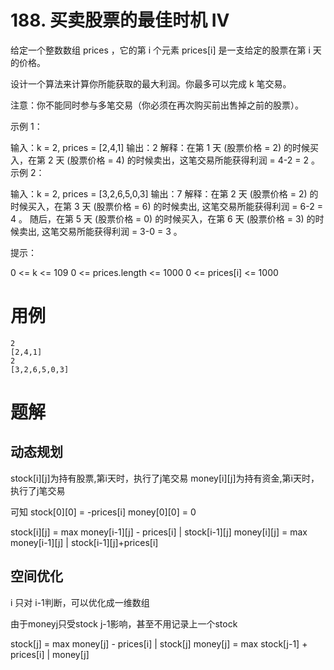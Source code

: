 # 188. 买卖股票的最佳时机 IV
给定一个整数数组 prices ，它的第 i 个元素 prices[i] 是一支给定的股票在第 i 天的价格。

设计一个算法来计算你所能获取的最大利润。你最多可以完成 k 笔交易。

注意：你不能同时参与多笔交易（你必须在再次购买前出售掉之前的股票）。

示例 1：

输入：k = 2, prices = [2,4,1]
输出：2
解释：在第 1 天 (股票价格 = 2) 的时候买入，在第 2 天 (股票价格 = 4) 的时候卖出，这笔交易所能获得利润 = 4-2 = 2 。
示例 2：

输入：k = 2, prices = [3,2,6,5,0,3]
输出：7
解释：在第 2 天 (股票价格 = 2) 的时候买入，在第 3 天 (股票价格 = 6) 的时候卖出, 这笔交易所能获得利润 = 6-2 = 4 。
     随后，在第 5 天 (股票价格 = 0) 的时候买入，在第 6 天 (股票价格 = 3) 的时候卖出, 这笔交易所能获得利润 = 3-0 = 3 。
 

提示：

0 <= k <= 109
0 <= prices.length <= 1000
0 <= prices[i] <= 1000

# 用例
```
2
[2,4,1]
2
[3,2,6,5,0,3]
```

# 题解

## 动态规划

stock[i][j]为持有股票,第i天时，执行了j笔交易
money[i][j]为持有资金,第i天时，执行了j笔交易

可知
stock[0][0] = -prices[i]
money[0][0] = 0

stock[i][j] = max money[i-1][j] - prices[i] | stock[i-1][j]
money[i][j] = max money[i-1][j] | stock[i-1][j]+prices[i]


## 空间优化

i 只对 i-1判断，可以优化成一维数组

由于moneyj只受stock j-1影响，甚至不用记录上一个stock

stock[j] = max money[j] - prices[i] | stock[j]
money[j] = max stock[j-1] + prices[i] | money[j]
